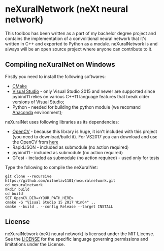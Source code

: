 # neXuralNetwork (neXt neural network) #
This toolbox has been written as a part of my bachelor degree project and contains the implementation of a convolitional neural network that it's written in C++ and exported to Python as a module. neXuralNetwork is and always will be an open source project where anyone can contribute to it.

## Compiling neXuralNet on Windows ##
Firstly you need to install the following softwares:
 * [CMake](https://cmake.org/) 
 * [Visual Studio](https://www.visualstudio.com/vs/community/) - only Visual Studio 2015 and newer are supported since pybind11 relies on various C++11 language features that break older versions of Visual Studio;
 * Python - needed for building the python module (we recomand [Anaconda](https://www.continuum.io/downloads) environment);
 
 neXuralNet uses following libraries as its dependencies:
  * [OpenCV](https://github.com/opencv/opencv) - because this library is huge, it isn't included with this project (you need to download/build it). For VS2017 you can download and use the OpenCV from [here](https://drive.google.com/open?id=0B4fA8oSTAEXCX1MyLXZ5VHVoUGM)
  * RapidJSON - included as submodule (no action required)
  * pybind11 - included as submodule (no action required)
  * GTest - included as submodule (no action required) - used only for tests
 
 Type the following to compile the neXuralNet:
 ```
git clone --recursive https://github.com/nitnelav1101/nexuralnetwork.git
cd nexuralnetwork
mkdir build
cd build
SET OpenCV_DIR=<YOUR_PATH_HERE>
cmake -G "Visual Studio 15 2017 Win64" ..
cmake --build . --config Release --target INSTALL
 ```

## License ##
neXuralNetwork (neXt neural network) is licensed under the MIT License. See the [LICENSE](LICENSE.md) for the specific language governing permissions and limitations under the License.
